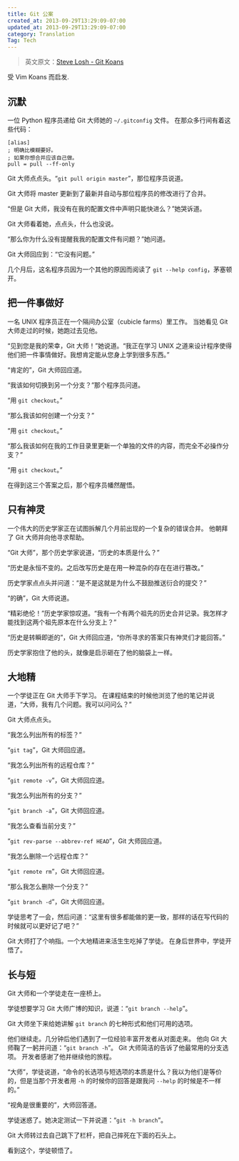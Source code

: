 ```yaml
---
title: Git 公案
created_at: 2013-09-29T13:29:09-07:00
updated_at: 2013-09-29T13:29:09-07:00
category: Translation
Tag: Tech
---
```


> 英文原文：[Steve Losh - Git Koans](http://stevelosh.com/blog/2013/04/git-koans/)<br/>


受 Vim Koans 而启发.

## 沉默

一位 Python 程序员递给 Git 大师她的 `~/.gitconfig` 文件。
在那众多行间有着这些代码：

    [alias]
    ; 明确比模糊要好。
    ; 如果你想合并应该自己做。
    pull = pull --ff-only

Git 大师点点头。“`git pull origin master`”，那位程序员说道。

Git 大师将 master 更新到了最新并自动与那位程序员的修改进行了合并。

“但是 Git 大师，我没有在我的配置文件中声明只能快进么？”她哭诉道。

Git 大师看着她，点点头，什么也没说。

“那么你为什么没有提醒我我的配置文件有问题？”她问道。

Git 大师回应到：“它没有问题。”

几个月后，这名程序员因为一个其他的原因而阅读了 `git --help config`，茅塞顿开。


## 把一件事做好

一名 UNIX 程序员正在一个隔间办公室（cubicle farms）里工作。
当她看见 Git 大师走过的时候，她跑过去见他。

“见到您是我的荣幸，Git 大师！”她说道。“我正在学习 UNIX 之道来设计程序使得他们把一件事情做好。我想肯定能从您身上学到很多东西。”

“肯定的”，Git 大师回应道。

“我该如何切换到另一个分支？”那个程序员问道。

“用 `git checkout`。”

“那么我该如何创建一个分支？”

“用 `git checkout`。”

“那么我该如何在我的工作目录里更新一个单独的文件的内容，而完全不必操作分支？”

“用 `git checkout`。”

在得到这三个答案之后，那个程序员幡然醒悟。

## 只有神灵

一个伟大的历史学家正在试图拆解几个月前出现的一个复杂的错误合并。 他朝拜了 Git 大师并向他寻求帮助。

“Git 大师”，那个历史学家说道，“历史的本质是什么？”

“历史是永恒不变的。之后改写历史是在用一种混杂的存在在进行篡改。”

历史学家点点头并问道：“是不是这就是为什么不鼓励推送衍合的提交？”

“的确”，Git 大师说道。

“精彩绝伦！”历史学家惊叹道。“我有一个有两个祖先的历史合并记录。我怎样才能找到这两个祖先原本在什么分支上？”

“历史是转瞬即逝的”，Git 大师回应道，“你所寻求的答案只有神灵们才能回答。”

历史学家抱住了他的头，就像是启示砸在了他的脑袋上一样。


## 大地精

一个学徒正在 Git 大师手下学习。
在课程结束的时候他浏览了他的笔记并说道，“大师，我有几个问题。我可以问问么？”

Git 大师点点头。

“我怎么列出所有的标签？”

“`git tag`”，Git 大师回应道。

“我怎么列出所有的远程仓库？”

“`git remote -v`”，Git 大师回应道。

“我怎么列出所有的分支？”

“`git branch -a`”，Git 大师回应道。

“我怎么查看当前分支？”

“`git rev-parse --abbrev-ref HEAD`”，Git 大师回应道。

“我怎么删除一个远程仓库？”

“`git remote rm`”，Git 大师回应道。

“那么我怎么删除一个分支？”

“`git branch -d`”，Git 大师回应道。

学徒思考了一会，然后问道：“这里有很多都能做的更一致，那样的话在写代码的时候就可以更好记了吧？”

Git 大师打了个响指。一个大地精进来活生生吃掉了学徒。
在身后世界中，学徒开悟了。


## 长与短

Git 大师和一个学徒走在一座桥上。

学徒想要学习 Git 大师广博的知识，说道：“`git branch --help`”。

Git 大师坐下来给她讲解 `git branch` 的七种形式和他们可用的选项。

他们继续走。几分钟后他们遇到了一位经验丰富开发者从对面走来。
他向 Git 大师鞠了一躬并问道：“`git branch -h`”。
Git 大师简洁的告诉了他最常用的分支选项。
开发者感谢了他并继续他的旅程。

“大师”，学徒说道，“命令的长选项与短选项的本质是什么？我以为他们是等价的，但是当那个开发者用 `-h` 的时候你的回答是跟我问 `--help` 的时候是不一样的。”

“视角是很重要的”，大师回答道。

学徒迷惑了。她决定测试一下并说道：“`git -h branch`”。

Git 大师转过去自己跳下了栏杆，把自己摔死在下面的石头上。

看到这个，学徒顿悟了。
